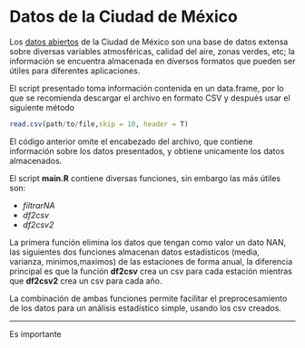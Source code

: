 # Datos de la Ciudad de México

Los  [datos abiertos](https://datos.cdmx.gob.mx/pages/home/) de la Ciudad de México son una base de datos extensa sobre diversas variables atmosféricas, calidad del aire, zonas verdes, etc; la información se encuentra almacenada en diversos formatos que pueden ser útiles para diferentes aplicaciones.

El script presentado toma información contenida en un data.frame, por lo que se recomienda descargar el archivo en formato CSV y después usar el siguiente método

```R
read.csv(path/to/file,skip = 10, header = T)
```

El código anterior omite el encabezado del archivo, que contiene información sobre los datos presentados, y obtiene unicamente los datos almacenados.

El script **main.R** contiene diversas funciones, sin embargo las más útiles son:

* *filtrarNA* 
* *df2csv*
* *df2csv2*

La primera función elimina los datos que tengan como valor un dato NAN, las siguientes dos funciones almacenan datos estadísticos (media, varianza, minimos,maximos) de las estaciones de forma anual, la diferencia principal es que la función **df2csv** crea un csv para cada estación mientras que **df2csv2** crea un csv para cada año.

La combinación de ambas funciones permite facilitar el preprocesamiento de los datos para un análisis estadístico simple, usando los csv creados.

-----------------------

Es importante 
